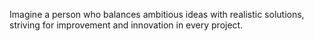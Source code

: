 Imagine a person who balances ambitious ideas with realistic solutions, striving for improvement and innovation in every project.